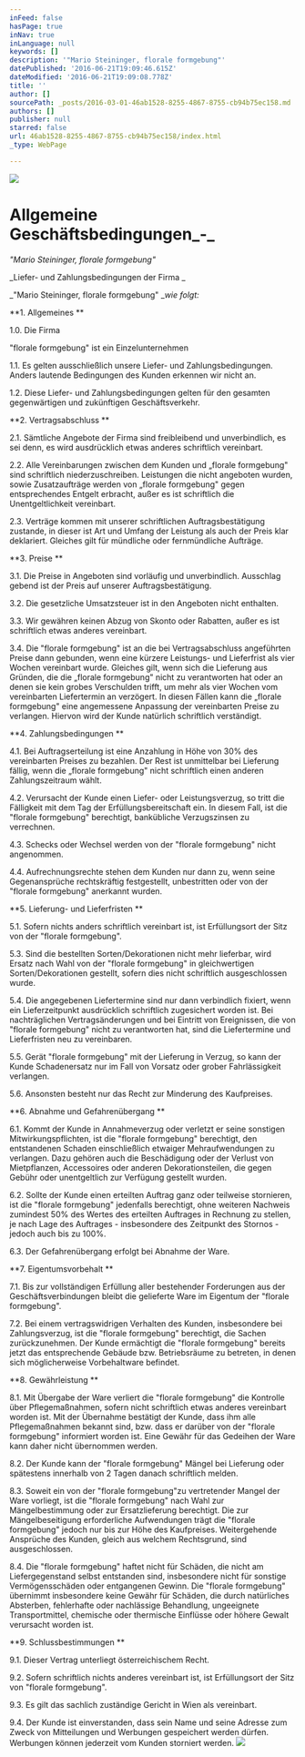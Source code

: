 ```yaml
---
inFeed: false
hasPage: true
inNav: true
inLanguage: null
keywords: []
description: '"Mario Steininger, florale formgebung"'
datePublished: '2016-06-21T19:09:46.615Z'
dateModified: '2016-06-21T19:09:08.778Z'
title: ''
author: []
sourcePath: _posts/2016-03-01-46ab1528-8255-4867-8755-cb94b75ec158.md
authors: []
publisher: null
starred: false
url: 46ab1528-8255-4867-8755-cb94b75ec158/index.html
_type: WebPage

---
```

![](https://the-grid-user-content.s3-us-west-2.amazonaws.com/16ff2265-ea31-440b-a230-6ead7941fd1f.jpg)

# Allgemeine Geschäftsbedingungen_-_

_"Mario Steininger, florale formgebung"_

_Liefer- und Zahlungsbedingungen der Firma _

_"Mario Steininger, florale formgebung" __wie folgt:_

**1\. Allgemeines **

1.0\. Die Firma 

"florale formgebung" ist ein Einzelunternehmen 

1.1\. Es gelten ausschließlich unsere Liefer- und Zahlungsbedingungen. Anders lautende Bedingungen des Kunden erkennen wir nicht an. 

1.2\. Diese Liefer- und Zahlungsbedingungen gelten für den gesamten gegenwärtigen und zukünftigen Geschäftsverkehr. 

**2\. Vertragsabschluss **

2.1\. Sämtliche Angebote der Firma sind freibleibend und unverbindlich, es sei denn, es wird ausdrücklich etwas anderes schriftlich vereinbart. 

2.2\. Alle Vereinbarungen zwischen dem Kunden und „florale formgebung" sind schriftlich niederzuschreiben. Leistungen die nicht angeboten wurden, sowie Zusatzaufträge werden von „florale formgebung" gegen entsprechendes Entgelt erbracht, außer es ist schriftlich die Unentgeltlichkeit vereinbart. 

2.3\. Verträge kommen mit unserer schriftlichen Auftragsbestätigung zustande, in dieser ist Art und Umfang der Leistung als auch der Preis klar deklariert. Gleiches gilt für mündliche oder fernmündliche Aufträge. 

**3\. Preise **

3.1\. Die Preise in Angeboten sind vorläufig und unverbindlich. Ausschlag gebend ist der Preis auf unserer Auftragsbestätigung. 

3.2\. Die gesetzliche Umsatzsteuer ist in den Angeboten nicht enthalten. 

3.3\. Wir gewähren keinen Abzug von Skonto oder Rabatten, außer es ist schriftlich etwas anderes vereinbart. 

3.4\. Die "florale formgebung" ist an die bei Vertragsabschluss angeführten Preise dann gebunden, wenn eine kürzere Leistungs- und Lieferfrist als vier Wochen vereinbart wurde. Gleiches gilt, wenn sich die Lieferung aus Gründen, die die „florale formgebung" nicht zu verantworten hat oder an denen sie kein grobes Verschulden trifft, um mehr als vier Wochen vom vereinbarten Liefertermin an verzögert. In diesen Fällen kann die „florale formgebung" eine angemessene Anpassung der vereinbarten Preise zu verlangen. Hiervon wird der Kunde natürlich schriftlich verständigt. 

**4\. Zahlungsbedingungen **

4.1\. Bei Auftragserteilung ist eine Anzahlung in Höhe von 30% des vereinbarten Preises zu bezahlen. Der Rest ist unmittelbar bei Lieferung fällig, wenn die „florale formgebung" nicht schriftlich einen anderen Zahlungszeitraum wählt. 

4.2\. Verursacht der Kunde einen Liefer- oder Leistungsverzug, so tritt die Fälligkeit mit dem Tag der Erfüllungsbereitschaft ein. In diesem Fall, ist die "florale formgebung" berechtigt, bankübliche Verzugszinsen zu verrechnen. 

4.3\. Schecks oder Wechsel werden von der "florale formgebung" nicht angenommen. 

4.4\. Aufrechnungsrechte stehen dem Kunden nur dann zu, wenn seine Gegenansprüche rechtskräftig festgestellt, unbestritten oder von der "florale formgebung" anerkannt wurden. 

**5\. Lieferung- und Lieferfristen **

5.1\. Sofern nichts anders schriftlich vereinbart ist, ist Erfüllungsort der Sitz von der "florale formgebung". 

5.3\. Sind die bestellten Sorten/Dekorationen nicht mehr lieferbar, wird Ersatz nach Wahl von der "florale formgebung" in gleichwertigen Sorten/Dekorationen gestellt, sofern dies nicht schriftlich ausgeschlossen wurde.

5.4\. Die angegebenen Liefertermine sind nur dann verbindlich fixiert, wenn ein Lieferzeitpunkt ausdrücklich schriftlich zugesichert worden ist. Bei nachträglichen Vertragsänderungen und bei Eintritt von Ereignissen, die von "florale formgebung" nicht zu verantworten hat, sind die Liefertermine und Lieferfristen neu zu vereinbaren. 

5.5\. Gerät "florale formgebung" mit der Lieferung in Verzug, so kann der Kunde Schadenersatz nur im Fall von Vorsatz oder grober Fahrlässigkeit verlangen.

5.6\. Ansonsten besteht nur das Recht zur Minderung des Kaufpreises. 

**6\. Abnahme und Gefahrenübergang **

6.1\. Kommt der Kunde in Annahmeverzug oder verletzt er seine sonstigen Mitwirkungspflichten, ist die "florale formgebung" berechtigt, den entstandenen Schaden einschließlich etwaiger Mehraufwendungen zu verlangen. Dazu gehören auch die Beschädigung oder der Verlust von Mietpflanzen, Accessoires oder anderen Dekorationsteilen, die gegen Gebühr oder unentgeltlich zur Verfügung gestellt wurden. 

6.2\. Sollte der Kunde einen erteilten Auftrag ganz oder teilweise stornieren, ist die "florale formgebung" jedenfalls berechtigt, ohne weiteren Nachweis zumindest 50% des Wertes des erteilten Auftrages in Rechnung zu stellen, je nach Lage des Auftrages - insbesondere des Zeitpunkt des Stornos - jedoch auch bis zu 100%. 

6.3\. Der Gefahrenübergang erfolgt bei Abnahme der Ware. 

**7\. Eigentumsvorbehalt **

7.1\. Bis zur vollständigen Erfüllung aller bestehender Forderungen aus der Geschäftsverbindungen bleibt die gelieferte Ware im Eigentum der "florale formgebung".

7.2\. Bei einem vertragswidrigen Verhalten des Kunden, insbesondere bei Zahlungsverzug, ist die "florale formgebung" berechtigt, die Sachen zurückzunehmen. Der Kunde ermächtigt die "florale formgebung" bereits jetzt das entsprechende Gebäude bzw. Betriebsräume zu betreten, in denen sich möglicherweise Vorbehaltware befindet.

**8\. Gewährleistung **

8.1\. Mit Übergabe der Ware verliert die "florale formgebung" die Kontrolle über Pflegemaßnahmen, sofern nicht schriftlich etwas anderes vereinbart worden ist. Mit der Übernahme bestätigt der Kunde, dass ihm alle Pflegemaßnahmen bekannt sind, bzw. dass er darüber von der "florale formgebung" informiert worden ist. Eine Gewähr für das Gedeihen der Ware kann daher nicht übernommen werden.

8.2\. Der Kunde kann der "florale formgebung" Mängel bei Lieferung oder spätestens innerhalb von 2 Tagen danach schriftlich melden.

8.3\. Soweit ein von der "florale formgebung"zu vertretender Mangel der Ware vorliegt, ist die "florale formgebung" nach Wahl zur Mängelbestimmung oder zur Ersatzlieferung berechtigt. Die zur Mängelbeseitigung erforderliche Aufwendungen trägt die "florale formgebung" jedoch nur bis zur Höhe des Kaufpreises. Weitergehende Ansprüche des Kunden, gleich aus welchem Rechtsgrund, sind ausgeschlossen.

8.4\. Die "florale formgebung" haftet nicht für Schäden, die nicht am Liefergegenstand selbst entstanden sind, insbesondere nicht für sonstige Vermögensschäden oder entgangenen Gewinn. Die "florale formgebung" übernimmt insbesondere keine Gewähr für Schäden, die durch natürliches Absterben, fehlerhafte oder nachlässige Behandlung, ungeeignete Transportmittel, chemische oder thermische Einflüsse oder höhere Gewalt verursacht worden ist.

**9\. Schlussbestimmungen **

9.1\. Dieser Vertrag unterliegt österreichischem Recht.

9.2\. Sofern schriftlich nichts anderes vereinbart ist, ist Erfüllungsort der Sitz von "florale formgebung".

9.3\. Es gilt das sachlich zuständige Gericht in Wien als vereinbart. 

9.4\. Der Kunde ist einverstanden, dass sein Name und seine Adresse zum Zweck von Mitteilungen und Werbungen gespeichert werden dürfen. Werbungen können jederzeit vom Kunden storniert werden. ![](https://the-grid-user-content.s3-us-west-2.amazonaws.com/1c609548-aad7-4180-af16-42e031baa172.jpg)